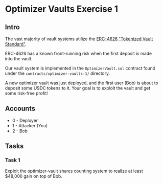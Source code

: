 # Optimizer Vaults Exercise 1

## Intro

The vast majority of vault systems utilize the [ERC-4626 "Tokenized Vault Standard"](https://ethereum.org/en/developers/docs/standards/tokens/erc-4626/).

ERC-4626 has a known front-running risk when the first deposit is made into the vault.

Our vault system is implemented in the `OptimizerVault.sol` contract found under the `contracts/optimizer-vaults-1/` directory.

A new optimizer vault was just deployed, and the first user (Bob) is about to deposit some USDC tokens to it.
Your goal is to exploit the vault and get some risk-free profit!

## Accounts
* 0 - Deployer
* 1 - Attacker (You)
* 2 - Bob

## Tasks

### Task 1
Exploit the optimizer-vault shares counting system to realize at least $48,000 gain on top of Bob.